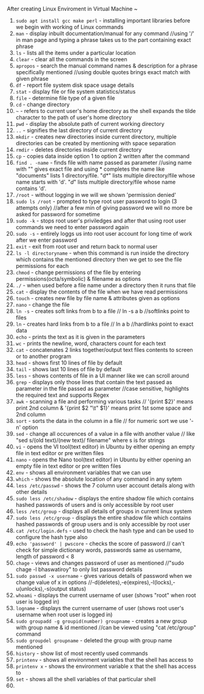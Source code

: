 After creating Linux Enviroment in Virtual Machine ~

1. `sudo apt install gcc make perl` - installing important libraries before we begin with working of Linux commands
2. `man` - display inbuilt documentation/manual for any command //using '/' in man page and typing a phrase takes us to the part containing exact phrase
3. `ls` - lists all the items under a particular location
4. `clear` - clear all the commands in the screen
5. `apropos` - search the manual command names & description for a phrase specifically mentioned //using double quotes brings exact match with given phrase
6. `df` - report file system disk space usage details
7. `stat` - display file or file system statistics/status
8. `file` - determine file type of a given file
9. `cd` - change directory
10. `~` - refers to current user's home directory as the shell expands the tilde character to the path of user's home directory
11. `pwd` - display the absolute path of current working directory
12. `..` - signifies the last directory of current directory
13. `mkdir` - creates new directories inside current directory, multiple directories can be created by mentioning with space separation
14. `rmdir` - deletes directories inside current directory
15. `cp` - copies data inside option 1 to option 2 written after the command
16. `find . -name` - finds file with name passed as parameter //using name with "" gives exact file and using * completes the name like "documents" lists 1 directory/file. "d*" lists multiple directory/file whose name starts with 'd'. "*d*" lists multiple directory/file whose name contains 'd'.
17. `/root` - without logging in we will we shown 'permission denied'
18.  `sudo ls /root` - prompted to type root user password to login (3 attempts only) //after a few min of giving password we will no more be asked for password for sometime
19.  `sudo -k` - stops root user's priviledges and after that using root user commands we need to enter password again
20.  `sudo -s` - entirely loggs us into root user account for long time of work after we enter password
21.  `exit` - exit from root user and return back to normal user
22.  `ls -l directoryname` - when this command is run inside the directory which contains the mentioned directory then we get to see the file permissions for each
23.  `chmod` - change permissions of the file by entering permissions(octa/symbolic) & filename as options
24.  `./` - when used before a file name under a directory then it runs that file
25.  `cat` - display the contents of the file when we have read permissions
26.  `touch` - creates new file by file name & attributes given as options
27.  `nano` - change the file 
28.  `ln -s` - creates soft links from b to a file // ln -s a b //softlinks point to files
29.  `ln` - creates hard links from b to a file // ln a b //hardlinks point to exact data
30.  `echo` - prints the text as it is given in the parameters
31.  `wc` - prints the newline, word, characters count for each text
32.  `cat` - concatenates 2 links together/output text files contents to screen or to another program
33.  `head` - shows first 10 lines of file by default
34.  `tail` - shows last 10 lines of file by default
35.  `less` - shows contents of file in a UI manner like we can scroll around 
36.  `grep` - displays only those lines that contain the text passed as parameter in the file passed as parameter //case sensitive, highlights the required text and supports Regex
37.  `awk` - scanning a file and performing various tasks // '{print $2}' means print 2nd column & '{print $2 "\t" $1}' means print 1st some space and 2nd column
38.  `sort` - sorts the data in the column in a file // for numeric sort we use '-n' option
39.  `sed` - change all occurences of a value in a file with another value // like "sed s/(old text)/(new text)/ filename" where s is for strings
40.  `vi` - opens the VI tool(text editor) in Ubuntu by either opening an empty file in text editor or pre written files
41.  `nano` - opens the Nano tool(text editor) in Ubuntu by either opening an empty file in text editor or pre written files
42.  `env` - shows all environment variables that we can use
43.  `which` - shows the absolute location of any command in any sytem
44.  `less /etc/passwd` - shows the 7 column user account details along with other details
45.  `sudo less /etc/shadow` - displays the entire shadow file which contains hashed passwords of users and is only accessible by root user
46.  `less /etc/group` - displays all details of groups in current linux system
47.  `sudo less /etc/group` -  displays the entire shadow file which contains hashed passwords of group users and is only accessible by root user
48.  `cat /etc/login.defs` - used to check the hash type and can be used to configure the hash type also
49.  `echo 'password' | pwscore` - checks the score of password // can't check for simple dictionary words, passwords same as username, length of password < 8
50.  `chage` - views and changes password of user as mentioned //"sudo chage -l bhaswatiroy" to only list password details
51.  `sudo passwd -x username` - gives various details of password when we change value of x in options //-d(deletes),-e(expires),-l(locks),-u(unlocks),-s(output status)
52.  `whoami` - displays the current username of user (shows "root" when root user is logged in)
53.  `logname` - displays the current username of user (shows root user's username when root user is logged in)
54.  `sudo groupadd -g groupid(number) groupname` - creates a new group with group name & id mentioned //can be viewed using "cat /etc/group" command
55.  `sudo groupdel groupname` - deleted the group with group name mentioned
56.  `history` - show list of most recently used commands
57.  `printenv` - shows all environment variables that the shell has access to
58.  `printenv x` - shows the environment variable x that the shell has access to
59.  `set` - shows all the shell variables of that particular shell
60.  
